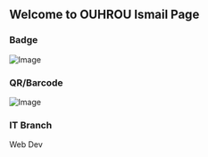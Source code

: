## Welcome to OUHROU Ismail Page


### Badge
![Image](badges/ouhrouismail.png)

### QR/Barcode
![Image](qr/qr_ouhrouismail.png)
### IT Branch
Web Dev
